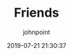 ---
title: Friends
author: johnpoint
date: 2019-07-21 21:30:37
layout: friends
bigimg: url('//cdn.6-d.cc/img/20200426002.jpg')
---